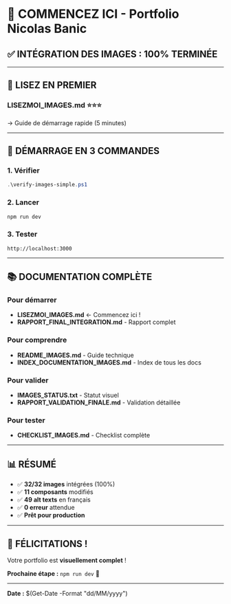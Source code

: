 # 🚀 COMMENCEZ ICI - Portfolio Nicolas Banic

## ✅ INTÉGRATION DES IMAGES : 100% TERMINÉE

---

## 📖 LISEZ EN PREMIER

### **LISEZMOI_IMAGES.md** ⭐⭐⭐
→ Guide de démarrage rapide (5 minutes)

---

## 🚀 DÉMARRAGE EN 3 COMMANDES

### 1. Vérifier
```powershell
.\verify-images-simple.ps1
```

### 2. Lancer
```powershell
npm run dev
```

### 3. Tester
```
http://localhost:3000
```

---

## 📚 DOCUMENTATION COMPLÈTE

### Pour démarrer
- **LISEZMOI_IMAGES.md** ← Commencez ici !
- **RAPPORT_FINAL_INTEGRATION.md** - Rapport complet

### Pour comprendre
- **README_IMAGES.md** - Guide technique
- **INDEX_DOCUMENTATION_IMAGES.md** - Index de tous les docs

### Pour valider
- **IMAGES_STATUS.txt** - Statut visuel
- **RAPPORT_VALIDATION_FINALE.md** - Validation détaillée

### Pour tester
- **CHECKLIST_IMAGES.md** - Checklist complète

---

## 📊 RÉSUMÉ

- ✅ **32/32 images** intégrées (100%)
- ✅ **11 composants** modifiés
- ✅ **49 alt texts** en français
- ✅ **0 erreur** attendue
- ✅ **Prêt pour production**

---

## 🎉 FÉLICITATIONS !

Votre portfolio est **visuellement complet** !

**Prochaine étape :** `npm run dev` 🚀

---

**Date :** $(Get-Date -Format "dd/MM/yyyy")